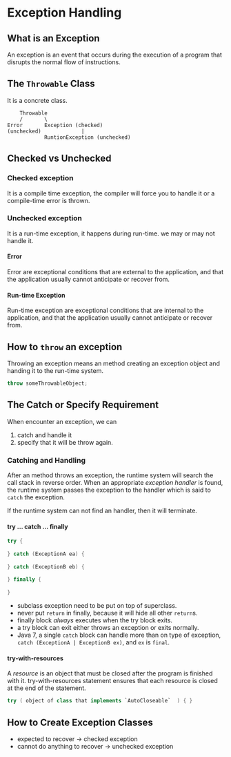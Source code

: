 # Exception Handling
## What is an Exception
An exception is an event that occurs during the execution of a program that disrupts the normal flow of instructions.


## The `Throwable` Class
It is a concrete class. 

```
	Throwable
	/		\
Error		Exception (checked)
(unchecked)				|
			RuntionException (unchecked)
```


## Checked vs Unchecked
### Checked exception 
It is a compile time exception, the compiler will force you to handle it or a compile-time error is thrown.

### Unchecked exception
It is a run-time exception, it happens during run-time. we may or may not handle it.

#### Error
Error are exceptional conditions that are external to the application, and that the application usually cannot anticipate or recover from.

#### Run-time Exception
Run-time exception are exceptional conditions that are internal to the application, and that the application usually cannot anticipate or recover from.


## How to `throw` an exception
Throwing an exception means an method creating an exception object and handing it to the run-time system.

```java
throw someThrowableObject;
```


## The Catch or Specify Requirement
When encounter an exception, we can
  1. catch and handle it
  2. specify that it will be throw again.

### Catching and Handling
After an method throws an exception, the runtime system will search the call stack in reverse order. When an appropriate *exception handler* is found, the runtime system passes the exception to the handler which is said to `catch` the exception.

If the runtime system can not find an handler, then it will terminate.

#### try ... catch ... finally
```java
try {
	
} catch (ExceptionA ea) {
	
} catch (ExceptionB eb) {
	
} finally {
	
}
```
* subclass exception need to be put on top of superclass.
* never put `return` in finally, because it will hide all other `return`s.
* finally block *always* executes when the try block exits.
* a try block can exit either throws an exception or exits normally.
* Java 7, a single `catch` block can handle more than on type of exception, `catch (ExceptionA | ExceptionB ex)`, and `ex` is `final`.

#### try-with-resources
A *resource* is an object that must be closed after the program is finished with it. try-with-resources statement ensures that each resource is closed at the end of the statement.

```java
try ( object of class that implements `AutoCloseable`  ) { }
```

## How to Create Exception Classes
* expected to recover -> checked exception
* cannot do anything to recover -> unchecked exception

